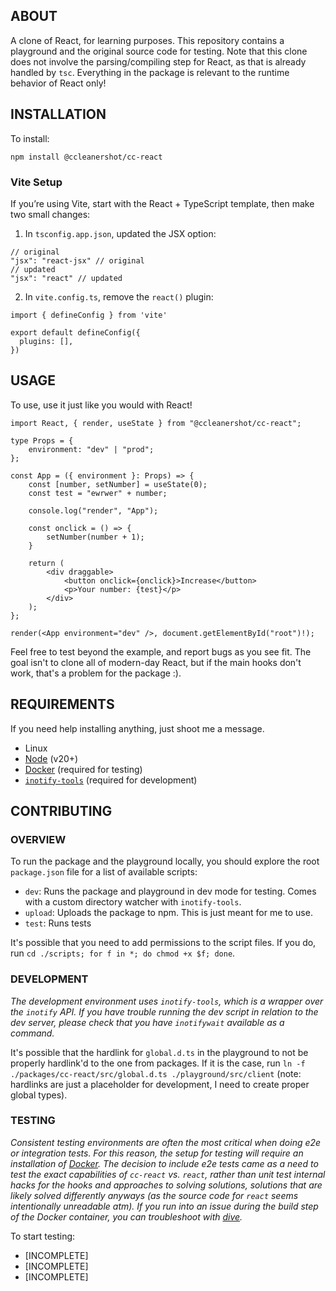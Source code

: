 ## ABOUT

A clone of React, for learning purposes. This repository contains a playground and the original source code for testing. Note that this clone does not involve the parsing/compiling step for React, as that is already handled by `tsc`. Everything in the package is relevant to the runtime behavior of React only!

## INSTALLATION

To install:

```
npm install @ccleanershot/cc-react
```
### Vite Setup
If you’re using Vite, start with the React + TypeScript template, then make two small changes:

1. In `tsconfig.app.json`, updated the JSX option:
```
// original
"jsx": "react-jsx" // original
// updated
"jsx": "react" // updated
```
2. In `vite.config.ts`, remove the `react()` plugin:
```
import { defineConfig } from 'vite'

export default defineConfig({
  plugins: [],
})
```

## USAGE

To use, use it just like you would with React!

```
import React, { render, useState } from "@ccleanershot/cc-react";

type Props = {
    environment: "dev" | "prod";
};

const App = ({ environment }: Props) => {
    const [number, setNumber] = useState(0);
    const test = "ewrwer" + number;

    console.log("render", "App");

    const onclick = () => {
        setNumber(number + 1);
    }

    return (
        <div draggable>
            <button onclick={onclick}>Increase</button>
            <p>Your number: {test}</p>
        </div>
    );
};

render(<App environment="dev" />, document.getElementById("root")!);
```

Feel free to test beyond the example, and report bugs as you see fit. The goal isn't to clone all of modern-day React, but if the main hooks don't work, that's a problem for the package :).

## REQUIREMENTS

If you need help installing anything, just shoot me a message.

-   Linux
-   [Node](https://nodejs.org/en) (v20+)
-   [Docker](https://www.docker.com/) (required for testing)
-   [`inotify-tools`](https://github.com/inotify-tools/inotify-tools) (required for development)

## CONTRIBUTING

### OVERVIEW

To run the package and the playground locally, you should explore the root `package.json` file for a list of available scripts:

-   `dev`: Runs the package and playground in dev mode for testing. Comes with a custom directory watcher with `inotify-tools`.
-   `upload`: Uploads the package to npm. This is just meant for me to use.
-   `test`: Runs tests

It's possible that you need to add permissions to the script files. If you do, run `cd ./scripts; for f in *; do chmod +x $f; done`.

### DEVELOPMENT

_The development environment uses `inotify-tools`, which is a wrapper over the `inotify` API. If you have trouble running the dev script in relation to the dev server, please check that you have `inotifywait` available as a command._

It's possible that the hardlink for `global.d.ts` in the playground to not be properly hardlink'd to the one from packages. If it is the case, run `ln -f ./packages/cc-react/src/global.d.ts ./playground/src/client` (note: hardlinks are just a placeholder for development, I need to create proper global types).

### TESTING

_Consistent testing environments are often the most critical when doing e2e or integration tests. For this reason, the setup for testing will require an installation of [Docker](https://www.docker.com/). The decision to include e2e tests came as a need to test the exact capabilities of `cc-react` vs. `react`, rather than unit test internal hacks for the hooks and approaches to solving solutions, solutions that are likely solved differently anyways (as the source code for `react` seems intentionally unreadable atm). If you run into an issue during the build step of the Docker container, you can troubleshoot with [dive](https://github.com/wagoodman/dive)._

To start testing:

-   [INCOMPLETE]
-   [INCOMPLETE]
-   [INCOMPLETE]
